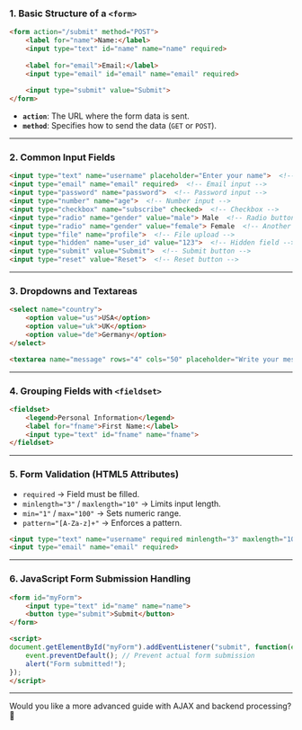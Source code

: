 
### **1. Basic Structure of a `<form>`**

```html
<form action="/submit" method="POST">
    <label for="name">Name:</label>
    <input type="text" id="name" name="name" required>
    
    <label for="email">Email:</label>
    <input type="email" id="email" name="email" required>
    
    <input type="submit" value="Submit">
</form>
```

- **`action`**: The URL where the form data is sent.
- **`method`**: Specifies how to send the data (`GET` or `POST`).

---

### **2. Common Input Fields**

```html
<input type="text" name="username" placeholder="Enter your name">  <!-- Text input -->
<input type="email" name="email" required>  <!-- Email input -->
<input type="password" name="password">  <!-- Password input -->
<input type="number" name="age">  <!-- Number input -->
<input type="checkbox" name="subscribe" checked>  <!-- Checkbox -->
<input type="radio" name="gender" value="male"> Male  <!-- Radio button -->
<input type="radio" name="gender" value="female"> Female  <!-- Another radio -->
<input type="file" name="profile">  <!-- File upload -->
<input type="hidden" name="user_id" value="123">  <!-- Hidden field -->
<input type="submit" value="Submit">  <!-- Submit button -->
<input type="reset" value="Reset">  <!-- Reset button -->
```

---

### **3. Dropdowns and Textareas**

```html
<select name="country">
    <option value="us">USA</option>
    <option value="uk">UK</option>
    <option value="de">Germany</option>
</select>

<textarea name="message" rows="4" cols="50" placeholder="Write your message..."></textarea>
```

---

### **4. Grouping Fields with `<fieldset>`**

```html
<fieldset>
    <legend>Personal Information</legend>
    <label for="fname">First Name:</label>
    <input type="text" id="fname" name="fname">
</fieldset>
```

---

### **5. Form Validation (HTML5 Attributes)**

- `required` → Field must be filled.
- `minlength="3"` / `maxlength="10"` → Limits input length.
- `min="1"` / `max="100"` → Sets numeric range.
- `pattern="[A-Za-z]+"` → Enforces a pattern.

```html
<input type="text" name="username" required minlength="3" maxlength="10">
<input type="email" name="email" required>
```

---

### **6. JavaScript Form Submission Handling**

```html
<form id="myForm">
    <input type="text" id="name" name="name">
    <button type="submit">Submit</button>
</form>

<script>
document.getElementById("myForm").addEventListener("submit", function(event) {
    event.preventDefault(); // Prevent actual form submission
    alert("Form submitted!");
});
</script>
```

---

Would you like a more advanced guide with AJAX and backend processing? 🚀